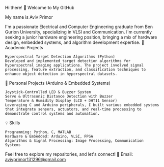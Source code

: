 Hi there! 👋 Welcome to My GitHub

My name is Aviv Primor

I'm a passionate Electrical and Computer Engineering graduate from Ben Gurion University, specializing in VLSI and Communication. I'm currently seeking a junior hardware engineering position, bringing a mix of hardware design, embedded systems, and algorithm development expertise.
🔬 Academic Projects

    Hyperspectral Target Detection Algorithms (Python)
    Developed and implemented target detection algorithms for hyperspectral imaging applications. The project involved signal processing, feature extraction, and classification techniques to enhance object detection in hyperspectral datasets.

🔧 Personal Projects (Arduino & Embedded Systems)

    Joystick-Controlled LED & Buzzer System
    Servo & Ultrasonic Distance Detection with Buzzer
    Temperature & Humidity Display (LCD + DHT11 Sensor)
    Leveraging C and Arduino peripherals, I built various embedded systems that integrate sensors, actuators, and real-time processing to demonstrate control systems and automation.

💡 Skills

    Programming: Python, C, MATLAB
    Hardware & Embedded: Arduino, VLSI, FPGA
    Algorithms & Signal Processing: Image Processing, Communication Systems

Feel free to explore my repositories, and let's connect! 🚀
Email: avivprimor131296@gmail.com
